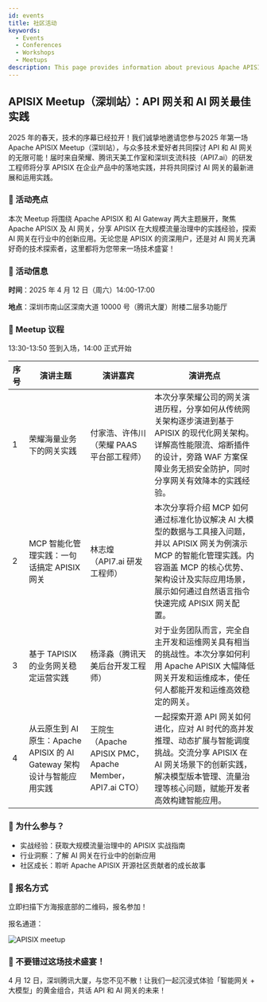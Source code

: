 ```yaml
---
id: events
title: 社区活动
keywords:
  - Events
  - Conferences
  - Workshops
  - Meetups
description: This page provides information about previous Apache APISIX's community events.
---
```


## APISIX Meetup（深圳站）：API 网关和 AI 网关最佳实践

2025 年的春天，技术的序幕已经拉开！我们诚挚地邀请您参与2025 年第一场 Apache APISIX Meetup（深圳站），与众多技术爱好者共同探讨 API 和 AI 网关的无限可能！届时来自荣耀、腾讯天美工作室和深圳支流科技（API7.ai）的研发工程师将分享 APISIX 在企业产品中的落地实践，并将共同探讨 AI 网关的最新进展和运用实践。

### 🌟 活动亮点

本次 Meetup 将围绕 Apache APISIX 和 AI Gateway 两大主题展开，聚焦 Apache APISIX 及 AI 网关，分享 APISIX 在大规模流量治理中的实践经验，探索 AI 网关在行业中的创新应用。无论您是 APISIX 的资深用户，还是对 AI 网关充满好奇的技术探索者，这里都将为您带来一场技术盛宴！

### 📍 活动信息

  **时间**：2025 年 4 月 12 日（周六）14:00-17:00
  
  **地点**：深圳市南山区深南大道 10000 号（腾讯大厦）附楼二层多功能厅

### 📅 Meetup 议程

13:30-13:50 签到入场，14:00 正式开始

| 序号 | 演讲主题                                                               | 演讲嘉宾                                                | 演讲亮点                                                                                                                                                                                                                    |
| ---- | ---------------------------------------------------------------------- | ------------------------------------------------------- | --------------------------------------------------------------------------------------------------------------------------------------------------------------------------------------------------------------------------- |
| 1    | 荣耀海量业务下的网关实践                                               | 付家浩、许伟川（荣耀 PAAS 平台部工程师）                | 本次分享荣耀公司的网关演进历程，分享如何从传统网关架构逐步演进到基于 APISIX 的现代化网关架构。详解高性能限流、熔断插件的设计，旁路 WAF 方案保障业务无损安全防护，同时分享网关有效降本的实践经验。                                                                     |
| 2    | MCP 智能化管理实践：一句话搞定 APISIX 网关                             | 林志煌（API7.ai 研发工程师）                            | 本次分享将介绍 MCP 如何通过标准化协议解决 AI 大模型的数据与工具接入问题，并以 APISIX 网关为例演示 MCP 的智能化管理实践。内容涵盖 MCP 的核心优势、架构设计及实际应用场景，展示如何通过自然语言指令快速完成 APISIX 网关配置。 |
| 3    | 基于 TAPISIX 的业务网关稳定运营实践                                    | 杨泽淼（腾讯天美后台开发工程师）                        | 对于业务团队而言，完全自主开发和运维网关具有相当的挑战性。本次分享如何利用 Apache APISIX 大幅降低网关开发和运维成本，使任何人都能开发和运维高效稳定的网关。                                                                                    |
| 4    | 从云原生到 AI 原生：Apache APISIX 的 AI Gateway 架构设计与智能应用实践 | 王院生（Apache APISIX PMC，Apache Member，API7.ai CTO） | 一起探索开源 API 网关如何进化，应对 AI 时代的高并发推理、动态扩展与智能调度挑战。交流分享 APISIX 在 AI 网关场景下的创新实践，解决模型版本管理、流量治理等核心问题，赋能开发者高效构建智能应用。                             |

### 🎁 为什么参与？

- 实战经验：获取大规模流量治理中的 APISIX 实战指南
- 行业洞察：了解 AI 网关在行业中的创新应用
- 社区成长：聆听 Apache APISIX 开源社区贡献者的成长故事

### 📩 报名方式

立即扫描下方海报底部的二维码，报名参加！

报名通道：

![APISIX meetup](https://static.api7.ai/uploads/2025/04/08/10ojRWMH_2025-apisix-meetup-final.webp)

### 🚀 不要错过这场技术盛宴！

4 月 12 日，深圳腾讯大厦，与您不见不散！让我们一起沉浸式体验「智能网关 + 大模型」的黄金组合，共话 API 和 AI 网关的未来！
